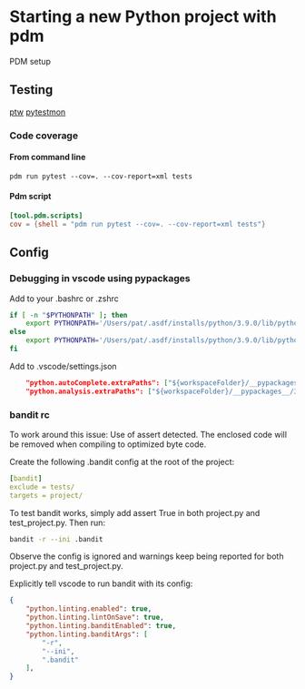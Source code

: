 
<!-- bandit -r --ini .bandit to see if any issue-->
# Starting a new Python project with pdm

PDM setup

## Testing

[ptw](https://pypi.org/project/pytest-watch/)
[pytestmon](https://pypi.org/project/pytest-testmon/)

### Code coverage

#### From command line

```shell
pdm run pytest --cov=. --cov-report=xml tests
```

#### Pdm script

```toml
[tool.pdm.scripts]
cov = {shell = "pdm run pytest --cov=. --cov-report=xml tests"}
```

## Config

### Debugging in vscode using __pypackages__

Add to your .bashrc or .zshrc

```bash
if [ -n "$PYTHONPATH" ]; then
    export PYTHONPATH='/Users/pat/.asdf/installs/python/3.9.0/lib/python3.9/site-packages/pdm/pep582':$PYTHONPATH
else
    export PYTHONPATH='/Users/pat/.asdf/installs/python/3.9.0/lib/python3.9/site-packages/pdm/pep582'
fi
```

Add to .vscode/settings.json

``` json
    "python.autoComplete.extraPaths": ["${workspaceFolder}/__pypackages__/3.9/lib"],
    "python.analysis.extraPaths": ["${workspaceFolder}/__pypackages__/3.9/lib"]
```

### bandit rc

To work around this issue: Use of assert detected. The enclosed code will be removed when compiling to optimized byte code.

Create the following .bandit config at the root of the project:

``` yaml
[bandit]
exclude = tests/
targets = project/
```

To test bandit works, simply add assert True in both project.py and test_project.py. Then run:

``` bash
bandit -r --ini .bandit
```

Observe the config is ignored and warnings keep being reported for both project.py and test_project.py.

Explicitly tell vscode to run bandit with its config:

``` json
{
    "python.linting.enabled": true,
    "python.linting.lintOnSave": true,
    "python.linting.banditEnabled": true,
    "python.linting.banditArgs": [
        "-r",
        "--ini",
        ".bandit"
    ],
}
```
